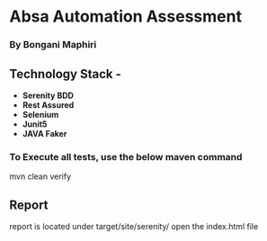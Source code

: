 # Absa Automation Assessment

### By Bongani Maphiri

## Technology Stack -
- **Serenity BDD** 
- **Rest Assured**
- **Selenium**
- **Junit5**
- **JAVA Faker**


### To Execute all tests, use the below maven command

mvn clean verify

## Report

report is located under target/site/serenity/ open the index.html file